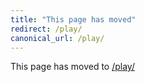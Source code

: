 ```yaml
---
title: "This page has moved"
redirect: /play/
canonical_url: /play/
---
```


This page has moved to [/play/](/play/)
